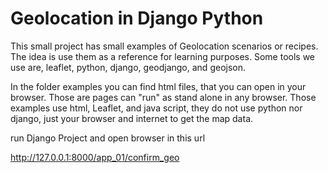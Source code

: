 # Geolocation in Django Python

This small project has small examples of Geolocation scenarios or recipes.
The idea is use them as a reference for learning purposes.
Some tools we use are, leaflet, python, django, geodjango, and geojson.

In the folder examples you can find html files, that you can open in your browser.
Those are pages can "run" as stand alone in any browser.
Those examples use html, Leaflet, and java script, they do not use python nor django,
just your browser and internet to get the map data.


run Django Project and open browser in this url

http://127.0.0.1:8000/app_01/confirm_geo




